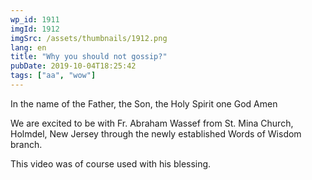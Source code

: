 ```yaml
---
wp_id: 1911
imgId: 1912
imgSrc: /assets/thumbnails/1912.png
lang: en
title: "Why you should not gossip?"
pubDate: 2019-10-04T18:25:42
tags: ["aa", "wow"]
---
```

<!-- page: 6 -->

<p>In the name of the Father, the Son, the Holy Spirit one God Amen</p>
<p>We are excited to be with Fr. Abraham Wassef from St. Mina Church, Holmdel, New Jersey through the newly established Words of Wisdom branch.</p>
<p>This video was of course used with his blessing.</p>
